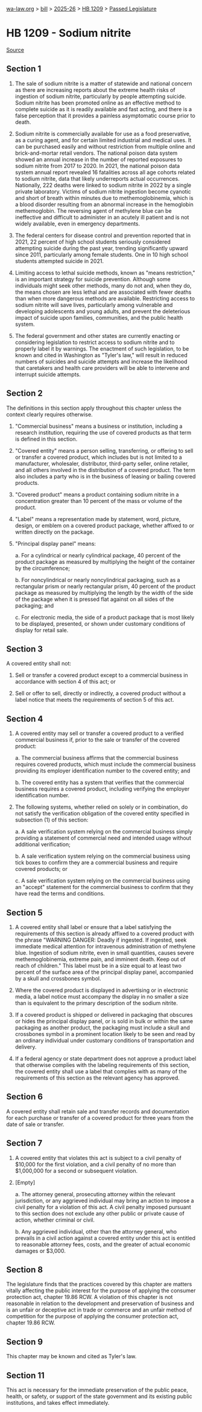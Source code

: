 [wa-law.org](/) > [bill](/bill/) > [2025-26](/bill/2025-26/) > [HB 1209](/bill/2025-26/hb/1209/) > [Passed Legislature](/bill/2025-26/hb/1209/S.PL/)

# HB 1209 - Sodium nitrite

[Source](http://lawfilesext.leg.wa.gov/biennium/2025-26/Pdf/Bills/House%20Passed%20Legislature/1209-S.PL.pdf)

## Section 1
1. The sale of sodium nitrite is a matter of statewide and national concern as there are increasing reports about the extreme health risks of ingestion of sodium nitrite, particularly by people attempting suicide. Sodium nitrite has been promoted online as an effective method to complete suicide as it is readily available and fast acting, and there is a false perception that it provides a painless asymptomatic course prior to death.

2. Sodium nitrite is commercially available for use as a food preservative, as a curing agent, and for certain limited industrial and medical uses. It can be purchased easily and without restriction from multiple online and brick-and-mortar retail vendors. The national poison data system showed an annual increase in the number of reported exposures to sodium nitrite from 2017 to 2020. In 2021, the national poison data system annual report revealed 16 fatalities across all age cohorts related to sodium nitrite, data that likely underreports actual occurrences. Nationally, 222 deaths were linked to sodium nitrite in 2022 by a single private laboratory. Victims of sodium nitrite ingestion become cyanotic and short of breath within minutes due to methemoglobinemia, which is a blood disorder resulting from an abnormal increase in the hemoglobin methemoglobin. The reversing agent of methylene blue can be ineffective and difficult to administer in an acutely ill patient and is not widely available, even in emergency departments.

3. The federal centers for disease control and prevention reported that in 2021, 22 percent of high school students seriously considered attempting suicide during the past year, trending significantly upward since 2011, particularly among female students. One in 10 high school students attempted suicide in 2021.

4. Limiting access to lethal suicide methods, known as "means restriction," is an important strategy for suicide prevention. Although some individuals might seek other methods, many do not and, when they do, the means chosen are less lethal and are associated with fewer deaths than when more dangerous methods are available. Restricting access to sodium nitrite will save lives, particularly among vulnerable and developing adolescents and young adults, and prevent the deleterious impact of suicide upon families, communities, and the public health system.

5. The federal government and other states are currently enacting or considering legislation to restrict access to sodium nitrite and to properly label it by warnings. The enactment of such legislation, to be known and cited in Washington as "Tyler's law," will result in reduced numbers of suicides and suicide attempts and increase the likelihood that caretakers and health care providers will be able to intervene and interrupt suicide attempts.

## Section 2
The definitions in this section apply throughout this chapter unless the context clearly requires otherwise.

1. "Commercial business" means a business or institution, including a research institution, requiring the use of covered products as that term is defined in this section.

2. "Covered entity" means a person selling, transferring, or offering to sell or transfer a covered product, which includes but is not limited to a manufacturer, wholesaler, distributor, third-party seller, online retailer, and all others involved in the distribution of a covered product. The term also includes a party who is in the business of leasing or bailing covered products.

3. "Covered product" means a product containing sodium nitrite in a concentration greater than 10 percent of the mass or volume of the product.

4. "Label" means a representation made by statement, word, picture, design, or emblem on a covered product package, whether affixed to or written directly on the package.

5. "Principal display panel" means:

    a. For a cylindrical or nearly cylindrical package, 40 percent of the product package as measured by multiplying the height of the container by the circumference;

    b. For noncylindrical or nearly noncylindrical packaging, such as a rectangular prism or nearly rectangular prism, 40 percent of the product package as measured by multiplying the length by the width of the side of the package when it is pressed flat against on all sides of the packaging; and

    c. For electronic media, the side of a product package that is most likely to be displayed, presented, or shown under customary conditions of display for retail sale.

## Section 3
A covered entity shall not:

1. Sell or transfer a covered product except to a commercial business in accordance with section 4 of this act; or

2. Sell or offer to sell, directly or indirectly, a covered product without a label notice that meets the requirements of section 5 of this act.

## Section 4
1. A covered entity may sell or transfer a covered product to a verified commercial business if, prior to the sale or transfer of the covered product:

    a. The commercial business affirms that the commercial business requires covered products, which must include the commercial business providing its employer identification number to the covered entity; and

    b. The covered entity has a system that verifies that the commercial business requires a covered product, including verifying the employer identification number.

2. The following systems, whether relied on solely or in combination, do not satisfy the verification obligation of the covered entity specified in subsection (1) of this section:

    a. A sale verification system relying on the commercial business simply providing a statement of commercial need and intended usage without additional verification;

    b. A sale verification system relying on the commercial business using tick boxes to confirm they are a commercial business and require covered products; or

    c. A sale verification system relying on the commercial business using an "accept" statement for the commercial business to confirm that they have read the terms and conditions.

## Section 5
1. A covered entity shall label or ensure that a label satisfying the requirements of this section is already affixed to a covered product with the phrase "WARNING DANGER:  Deadly if ingested. If ingested, seek immediate medical attention for intravenous administration of methylene blue. Ingestion of sodium nitrite, even in small quantities, causes severe methemoglobinemia, extreme pain, and imminent death. Keep out of reach of children." This label must be in a size equal to at least two percent of the surface area of the principal display panel, accompanied by a skull and crossbones symbol.

2. Where the covered product is displayed in advertising or in electronic media, a label notice must accompany the display in no smaller a size than is equivalent to the primary description of the sodium nitrite.

3. If a covered product is shipped or delivered in packaging that obscures or hides the principal display panel, or is sold in bulk or within the same packaging as another product, the packaging must include a skull and crossbones symbol in a prominent location likely to be seen and read by an ordinary individual under customary conditions of transportation and delivery.

4. If a federal agency or state department does not approve a product label that otherwise complies with the labeling requirements of this section, the covered entity shall use a label that complies with as many of the requirements of this section as the relevant agency has approved.

## Section 6
A covered entity shall retain sale and transfer records and documentation for each purchase or transfer of a covered product for three years from the date of sale or transfer.

## Section 7
1. A covered entity that violates this act is subject to a civil penalty of $10,000 for the first violation, and a civil penalty of no more than $1,000,000 for a second or subsequent violation.

2. [Empty]

    a. The attorney general, prosecuting attorney within the relevant jurisdiction, or any aggrieved individual may bring an action to impose a civil penalty for a violation of this act. A civil penalty imposed pursuant to this section does not exclude any other public or private cause of action, whether criminal or civil.

    b. Any aggrieved individual, other than the attorney general, who prevails in a civil action against a covered entity under this act is entitled to reasonable attorney fees, costs, and the greater of actual economic damages or $3,000.

## Section 8
The legislature finds that the practices covered by this chapter are matters vitally affecting the public interest for the purpose of applying the consumer protection act, chapter 19.86 RCW. A violation of this chapter is not reasonable in relation to the development and preservation of business and is an unfair or deceptive act in trade or commerce and an unfair method of competition for the purpose of applying the consumer protection act, chapter 19.86 RCW.

## Section 9
This chapter may be known and cited as Tyler's law.

## Section 11
This act is necessary for the immediate preservation of the public peace, health, or safety, or support of the state government and its existing public institutions, and takes effect immediately.
